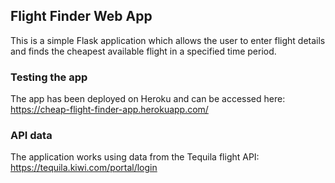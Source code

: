 ## Flight Finder Web App

This is a simple Flask application which allows the user to enter flight details and finds the cheapest available flight in a specified time period.

### Testing the app
The app has been deployed on Heroku and can be accessed here:  
https://cheap-flight-finder-app.herokuapp.com/


### API data
The application works using data from the Tequila flight API:  
https://tequila.kiwi.com/portal/login


